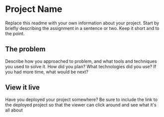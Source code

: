 # Project Name

Replace this readme with your own information about your project. Start by briefly describing the assignment in a sentence or two. Keep it short and to the point.

## The problem


Describe how you approached to problem, and what tools and techniques you used to solve it. How did you plan? What technologies did you use? If you had more time, what would be next?

## View it live

Have you deployed your project somewhere? Be sure to include the link to the deployed project so that the viewer can click around and see what it's all about
